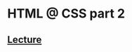 # HTML @ CSS part 2

## [Lecture](https://www.notion.so/startupsummer2020/83bf60c9741e4793aab4338b7160be31)
